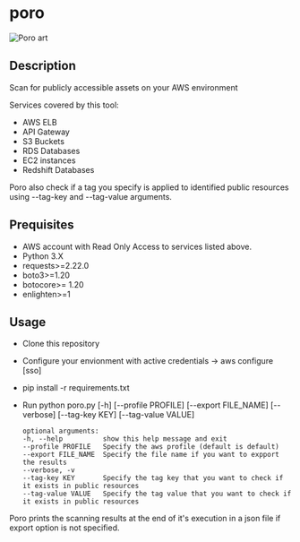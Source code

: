 # poro
![Poro art](https://i.ibb.co/4K4vq3G/poro-small.png)

## Description
Scan for publicly accessible assets on your AWS environment

Services covered by this tool:
- AWS ELB
- API Gateway
- S3 Buckets
- RDS Databases
- EC2 instances
- Redshift Databases

Poro also check if a tag you specify is applied to identified public resources using --tag-key and --tag-value arguments.

## Prequisites
- AWS account with Read Only Access to services listed above.
- Python 3.X
- requests>=2.22.0
- boto3>=1.20
- botocore>= 1.20
- enlighten>=1

## Usage
- Clone this repository
- Configure your envionment with active credentials -> aws configure [sso]
- pip install -r requirements.txt
- Run python poro.py [-h] [--profile PROFILE] [--export FILE_NAME] [--verbose] [--tag-key KEY] [--tag-value VALUE]

      optional arguments:
      -h, --help          show this help message and exit
      --profile PROFILE   Specify the aws profile (default is default)
      --export FILE_NAME  Specify the file name if you want to expport the results
      --verbose, -v
      --tag-key KEY       Specify the tag key that you want to check if it exists in public resources
      --tag-value VALUE   Specify the tag value that you want to check if it exists in public resources

Poro prints the scanning results at the end of it's execution in a json file if export option is not specified.
